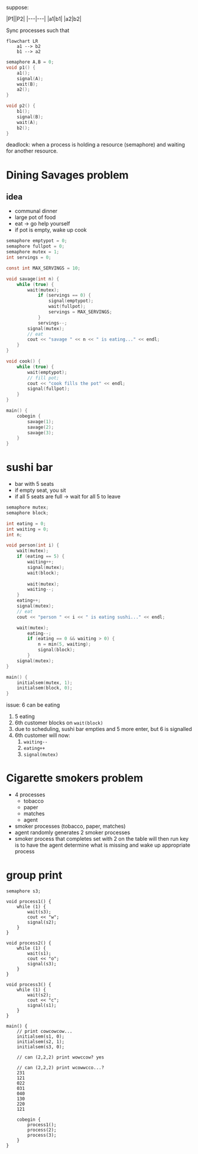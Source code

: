 suppose:

|P1||P2|
|---|---|
|a1|b1|
|a2|b2|

Sync processes such that
```mermaid
flowchart LR
	a1 --> b2
	b1 --> a2
```

```c
semaphore A,B = 0;
void p1() {
	a1();
	signal(A);
	wait(B);
	a2();
}

void p2() {
	b1();
	signal(B);
	wait(A);
	b2();
}
```

deadlock: when a process is holding a resource (semaphore) and waiting for another resource.

# Dining Savages problem
## idea
- communal dinner
- large pot of food
- eat -> go help yourself
- if pot is empty, wake up cook

```c
semaphore emptypot = 0;
semaphore fullpot = 0;
semaphore mutex = 1;
int servings = 0;

const int MAX_SERVINGS = 10;

void savage(int n) {
	while (true) {
		wait(mutex);
			if (servings == 0) {
				signal(emptypot);
				wait(fullpot);
				servings = MAX_SERVINGS;
			}
			servings--;
		signal(mutex);
		// eat
		cout << "savage " << n << " is eating..." << endl;
	}
}

void cook() {
	while (true) {
		wait(emptypot);
		// fill pot;
		cout << "cook fills the pot" << endl;
		signal(fullpot);
	}
}

main() {
	cobegin {
		savage(1);
		savage(2);
		savage(3);
	}
}

```

# sushi bar
- bar with 5 seats
- if empty seat, you sit
- if all 5 seats are full -> wait for all 5 to leave
```c
semaphore mutex;
semaphore block;

int eating = 0;
int waiting = 0;
int n;

void person(int i) {
	wait(mutex);
	if (eating == 5) {
		waiting++;
		signal(mutex);
		wait(block);
		
		wait(mutex);
		waiting--;
	}
	eating++;
	signal(mutex);
	// eat
	cout << "person " << i << " is eating sushi..." << endl;

	wait(mutex);
		eating--;
		if (eating == 0 && waiting > 0) {
			n = min(5, waiting);
			signal(block);
		}
	signal(mutex);
}

main() {
	initialsem(mutex, 1);
	initialsem(block, 0);
}
```

issue: 6 can be eating
1) 5 eating
2) 6th customer blocks on `wait(block)`
3) due to scheduling, sushi bar empties and 5 more enter, but 6 is signalled
4) 6th customer will now:
	1) `waiting--`
	2) `eating++`
	3) `signal(mutex)`

# Cigarette smokers problem
- 4 processes
	- tobacco
	- paper
	- matches
	- agent
- smoker processes (tobacco, paper, matches)
- agent randomly generates 2 smoker processes
- smoker process that completes set with 2 on the table will then run
key is to have the agent determine what is missing and wake up appropriate process

# group print
```
semaphore s3;

void process1() {
	while (1) {
		wait(s3);
		cout << "w";
		signal(s2);
	}
}

void process2() {
	while (1) {
		wait(s1);
		cout << "o";
		signal(s3);
	}
}

void process3() {
	while (1) {
		wait(s2);
		cout << "c";
		signal(s1);
	}
}

main() {
	// print cowcowcow...
	initialsem(s1, 0);
	initialsem(s2, 1);
	initialsem(s3, 0);

	// can (2,2,2) print wowccow? yes

	// can (2,2,2) print wcowwcco...? 
	231
	121
	022
	031
	040
	130
	220
	121

	cobegin {
		process1();
		process(2);
		process(3);
	}
}
```